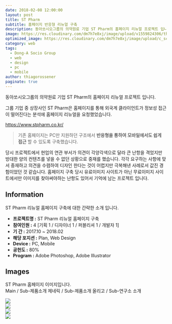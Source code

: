 ```yaml
---
date: 2018-02-08 12:00:00
layout: post
title: ST Pharm
subtitle: 홈페이지 반응형 리뉴얼 구축
description: 동아쏘시오그룹의 의약원료 기업 ST Pharm의 홈페이지 리뉴얼 프로젝트 입니다.
image: https://res.cloudinary.com/dm7h7e8xj/image/upload/v1559824306/theme13_dshbqx.jpg
optimized_image: https://res.cloudinary.com/dm7h7e8xj/image/upload/c_scale,w_380/v1559824306/theme13_dshbqx.jpg
category: web
tags:
  - Dong-A Socio Group
  - web
  - design
  - pc
  - mobile
author: thiagorossener
paginate: true
---
```


<link rel="stylesheet" href="/assets/css/slick.css">
<link rel="stylesheet" href="/assets/css/slick-theme.css">


동아쏘시오그룹의 의약원료 기업 ST Pharm의 홈페이지 리뉴얼 프로젝트 입니다.

그룹 기업 중 상장사인 ST Pharm은 홈페이지를 통해 외국계 클라이언트가 정보성 접근이 떨어진다는 분석에 홈페이지 리뉴얼을 요청했었습니다.

<a href="https://www.stpharm.co.kr/" target="_blank">https://www.stpharm.co.kr/</a>


> 기존 홈페이지는 PC만 지원하던 구조에서 **반응형을 통하여 모바일에서도 쉽게 접근** 할 수 있도록 구축했습니다.

당시 프로젝트에서 현업의 연관 부서가 의견이 각양각색으로 달라 큰 난항을 격었지만 방대한 양의 컨텐츠를 넣을 수 없던 상황으로 중재를 했습니다.
각각 요구하는 사항에 맞서 중재하고 의견을 수렴하여 디자인 한다는 것이 어렵지만 극복해낸 사례로서 값진 경험이었던 것 같습니다.
홈페이지 구축 당시 유료이미지 사이트가 아닌 무료이미지 사이트에서만 이미지를 찾아써야하는 난항도 있어서 기억에 남는 프로젝트 입니다.


<!--page-->

## Information

ST Pharm 리뉴얼 홈페이지 구축에 대한 간략한 소개 입니다.

- **프로젝트명 :** ST Pharm 리뉴얼 홈페이지 구축
- **참여인원 :** 4 [기획 1 / 디자이너 1 / 퍼블리셔 1 / 개발자 1]
- **기 간 :** 2017.10 ~ 2018.02
- **해당 포지션 :** Plan, Web Design
- **Device :** PC, Mobile
- **공헌도 :** 80%
- **Program :** Adobe Photoshop, Adobe Illustrator


<!--page-->

## Images

ST Pharm 홈페이지 이미지입니다.<br>
Main / Sub-제품소개 제네릭 / Sub-제품소개 올리고 / Sub-연구소 소개

<section class="quotes">
  <div class="bubble">
    <img src="/assets/img/slide/stpharm01.jpg" />
  </div>
  <div class="bubble">
    <img src="/assets/img/slide/stpharm03.jpg" /> 
  </div>
  <div class="bubble">
    <img src="/assets/img/slide/stpharm04.jpg" /> 
  </div>
  <div class="bubble">
    <img src="/assets/img/slide/stpharm05.jpg" /> 
  </div>
</section>

<p></p>
<p></p>



<!--page-->



<script type="text/javascript" src="https://cdnjs.cloudflare.com/ajax/libs/jquery/2.1.3/jquery.min.js"></script>
<script type="text/javascript" src="https://cdn.jsdelivr.net/jquery.slick/1.5.0/slick.min.js"></script>

<script>
	$('.quotes').slick({
  dots: true,
  infinite: true,
  autoplay: false,
  autoplaySpeed: 6000,
  speed: 800,
  slidesToShow: 1,
  adaptiveHeight: true
});
$( document ).ready(function() {
$('.no-fouc').removeClass('no-fouc');
});
</script>